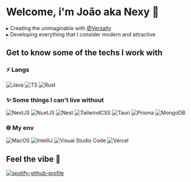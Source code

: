 # Welcome, i'm João aka Nexy 🌱

▸ Creating the unimaginable with <a href="https://github.com/Versatly">@Versatly</a>
<br/>
▸ Developing everything that I consider modern and attractive

## Get to know some of the techs I work with
### ⚡ Langs
![Java](https://img.shields.io/badge/Java-ED8B00?style=for-the-badge&logo=openjdk&logoColor=white)
![TS](https://img.shields.io/badge/TypeScript-007ACC?style=for-the-badge&logo=typescript&logoColor=white)
![Rust](https://img.shields.io/badge/Rust-000000?style=for-the-badge&logo=rust&logoColor=white)

### ✨ Some things I can't live without
![NextJS](https://img.shields.io/badge/Next.js-000?logo=nextdotjs&logoColor=fff&style=for-the-badge)
![NuxtJS](https://img.shields.io/badge/nuxt.js-00DC82?style=for-the-badge&logo=nuxt.js&logoColor=white)
![Nest](https://img.shields.io/badge/nestjs-E0234E?style=for-the-badge&logo=nestjs&logoColor=white)
![TailwindCSS](https://img.shields.io/badge/tailwindcss-%2338B2AC.svg?style=for-the-badge&logo=tailwind-css&logoColor=white)
![Tauri](https://img.shields.io/badge/tauri-%2324C8DB.svg?style=for-the-badge&logo=tauri&logoColor=%23FFFFFF)
![Prisma](https://img.shields.io/badge/Prisma-3982CE?style=for-the-badge&logo=Prisma&logoColor=white)
![MongoDB](https://img.shields.io/badge/MongoDB-%234ea94b.svg?style=for-the-badge&logo=mongodb&logoColor=white)

### 🌐 My env
![MacOS](https://img.shields.io/badge/mac%20os-000000?style=for-the-badge&logo=apple&logoColor=white)
![IntelliJ](https://img.shields.io/badge/Intellij%20Idea-000?logo=intellij-idea&style=for-the-badge)
![Visual Studio Code](https://img.shields.io/badge/Visual%20Studio%20Code-0078d7.svg?style=for-the-badge&logo=visual-studio-code&logoColor=white)
![Vercel](https://img.shields.io/badge/vercel-%23000000.svg?style=for-the-badge&logo=vercel&logoColor=white)

## Feel the vibe 🤘
[![spotify-github-profile](https://spotify-github-profile.kittinanx.com/api/view?uid=31llw6qrvzurolk4xh5lyudfwkze&cover_image=true&theme=natemoo-re&show_offline=false&background_color=121212&interchange=false&bar_color=53b14f&bar_color_cover=false)](https://github.com/kittinan/spotify-github-profile)
